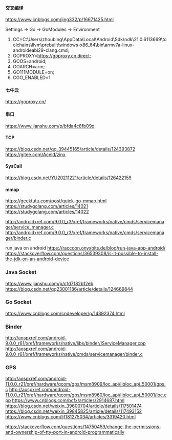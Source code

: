 #### 交叉编译
https://www.cnblogs.com/jing332/p/16671425.html

Settings -> Go -> GoModules -> Environment
1. CC=C:\Users\zhoubing\AppData\Local\Android\Sdk\ndk\21.0.6113669\toolchains\llvm\prebuilt\windows-x86_64\bin\armv7a-linux-androideabi29-clang.cmd;
2. GOPROXY=https://goproxy.cn,direct;
3. GOOS=android;
4. GOARCH=arm;
5. GO111MODULE=on;
6. CGO_ENABLED=1

#### 七牛云
https://goproxy.cn/

#### 串口
https://www.jianshu.com/p/bfda4c8fb09d

#### TCP
https://blog.csdn.net/qq_39445165/article/details/124393872
https://gitee.com/Aceld/zinx


#### SysCall
https://blog.csdn.net/YU20211221/article/details/126422159

#### mmap
https://geektutu.com/post/quick-go-mmap.html
https://studygolang.com/articles/14021
https://studygolang.com/articles/14022


http://androidxref.com/9.0.0_r3/xref/frameworks/native/cmds/servicemanager/service_manager.c
http://androidxref.com/9.0.0_r3/xref/frameworks/native/cmds/servicemanager/binder.c


run java on android
https://raccoon.onyxbits.de/blog/run-java-app-android/
https://stackoverflow.com/questions/36539308/is-it-possible-to-install-the-jdk-on-an-android-device


### Java Socket
https://www.jianshu.com/p/c1d7182b12eb
https://blog.csdn.net/qq23001186/article/details/124669844

### Go Socket
https://www.cnblogs.com/cndeveloper/p/14392374.html

### Binder
http://aospxref.com/android-9.0.0_r61/xref/frameworks/native/libs/binder/IServiceManager.cpp
http://aospxref.com/android-9.0.0_r61/xref/frameworks/native/cmds/servicemanager/binder.c

### GPS
http://aospxref.com/android-11.0.0_r21/xref/hardware/qcom/gps/msm8909/loc_api/libloc_api_50001/gps.c
http://aospxref.com/android-11.0.0_r21/xref/hardware/qcom/gps/msm8960/loc_api/libloc_api_50001/loc.cpp
https://www.cnblogs.com/bcfx/articles/2914687.html
https://blog.csdn.net/weixin_39600704/article/details/117501474
https://blog.csdn.net/weixin_39845825/article/details/117493152
https://www.cnblogs.com/ljf181275034/articles/3319420.html


https://stackoverflow.com/questions/14750459/change-the-permissions-and-ownership-of-tty-port-in-android-programmatically


